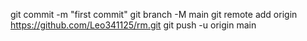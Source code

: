 git commit -m "first commit"
git branch -M main
git remote add origin https://github.com/Leo341125/rm.git
git push -u origin main